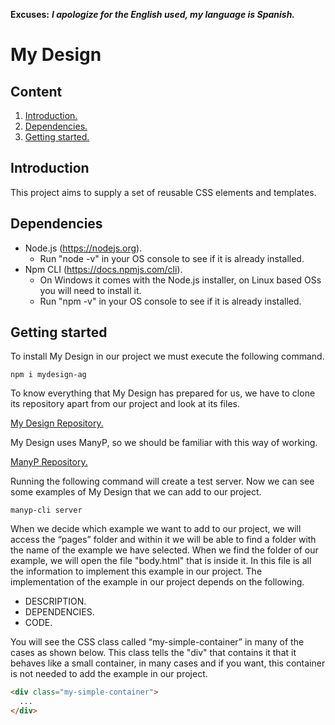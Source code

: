 **Excuses:** ___I apologize for the English used, my language is Spanish.___

# My Design #

## Content ##

1. [Introduction.](#Introduction "Introduction")
2. [Dependencies.](#Dependencies "Dependencies")
3. [Getting started.](#GettingStarted "Getting started")

## Introduction <span name="Introduction"></span> ##

This project aims to supply a set of reusable CSS elements and templates.

## Dependencies <span name="Dependencies"></span> ##

* Node.js (https://nodejs.org).
  - Run "node -v" in your OS console to see if it is already installed.
* Npm CLI (https://docs.npmjs.com/cli).
  - On Windows it comes with the Node.js installer, on Linux based OSs you will need to install it.
  - Run "npm -v" in your OS console to see if it is already installed.

## Getting started <span name="GettingStarted"></span> ##

To install My Design in our project we must execute the following command.

~~~
npm i mydesign-ag
~~~

To know everything that My Design has prepared for us, we have to clone its repository apart from our project and look at its files.


[My Design Repository.](https://github.com/andresg9108/mydesign "My Design Repository.")

My Design uses ManyP, so we should be familiar with this way of working.

[ManyP Repository.](https://github.com/andresg9108/manyp "ManyP Repository.")

Running the following command will create a test server. Now we can see some examples of My Design that we can add to our project.

~~~
manyp-cli server
~~~

When we decide which example we want to add to our project, we will access the “pages” folder and within it we will be able to find a folder with the name of the example we have selected. When we find the folder of our example, we will open the file "body.html" that is inside it. In this file is all the information to implement this example in our project. The implementation of the example in our project depends on the following.

- DESCRIPTION.
- DEPENDENCIES.
- CODE.

You will see the CSS class called “my-simple-container” in many of the cases as shown below. This class tells the "div" that contains it that it behaves like a small container, in many cases and if you want, this container is not needed to add the example in our project.

```html
<div class="my-simple-container">
  ...
</div>
```